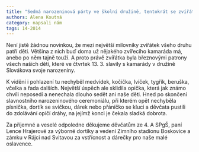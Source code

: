 ```yaml
---
title: "Sedmá narozeninová párty ve školní družině, tentokrát se zvířátky"
authors: Alena Koutná
category: napsali nám
tags: 14-2014
---
```


Není jistě žádnou novinkou, že mezi největší milovníky zvířátek všeho druhu  patří děti. Většina z nich buď doma už nějakého zvířecího kamaráda má, anebo po něm tajně touží. A proto právě zvířátka byla březnovými patrony všech našich dětí, které ve čtvrtek 13. 3. slavily s kamarády v družině Slovákova svoje narozeniny.

K vidění i pohlazení tu nechyběl medvídek, kočička, lvíček, tygřík, beruška, včelka a řada dalších. Největší úspěch ale sklidila opička, která jak známo chvíli neposedí a nenechala dlouho sedět ani naše děti. Hned po skončení slavnostního narozeninového ceremoniálu, při kterém opět nechyběla písnička, dortík se svíčkou, dárek nebo přáníčko se kluci a děvčata pustili do zdolávání opičí dráhy, na jejímž konci je čekala sladká dobrota.

Za příjemné a veselé odpoledne děkujeme děvčatům ze 4. A SPgŠ, paní Lence Hrajerové za  výborné dortíky a vedení Zimního stadionu Boskovice a zámku v Rájci nad Svitavou za vstřícnost a dárečky pro naše malé oslavence.